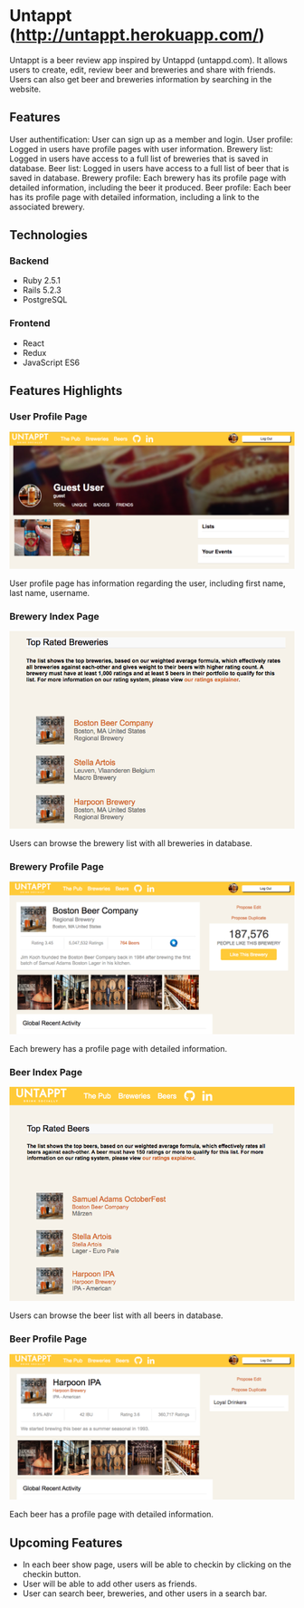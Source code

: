 # Untappt (http://untappt.herokuapp.com/)

Untappt is a beer review app inspired by Untappd (untappd.com). It allows users to create, edit, review beer and breweries and share with friends. Users can also get beer and breweries information by searching in the website.

## Features

User authentification: User can sign up as a member and login.
User profile: Logged in users have profile pages with user information.
Brewery list: Logged in users have access to a full list of breweries that is saved in database.
Beer list: Logged in users have access to a full list of beer that is saved in database.
Brewery profile: Each brewery has its profile page with detailed information, including the beer it produced.
Beer profile: Each beer has its profile page with detailed information, including a link to the associated brewery.

## Technologies

### Backend
- Ruby 2.5.1
- Rails 5.2.3
- PostgreSQL

### Frontend
- React
- Redux
- JavaScript ES6

## Features Highlights

### User Profile Page
![Untappt](./readme_img/feature_screen_shot_1.png)

User profile page has information regarding the user, including first name, last name, username.

### Brewery Index Page
![Untappt](./readme_img/feature_screenshot_brew_index_2.png)

Users can browse the brewery list with all breweries in database.

### Brewery Profile Page
![Untappt](./readme_img/feature_screenshot_brew_show.png)

Each brewery has a profile page with detailed information.

### Beer Index Page
![Untappt](./readme_img/feature_screenshot_beer_index.png)

Users can browse the beer list with all beers in database.

### Beer Profile Page
![Untappt](./readme_img/feature_screenshot_beer_show.png)

Each beer has a profile page with detailed information.

## Upcoming Features
- In each beer show page, users will be able to checkin by clicking on the checkin button.
- User will be able to add other users as friends.
- User can search beer, breweries, and other users in a search bar.

